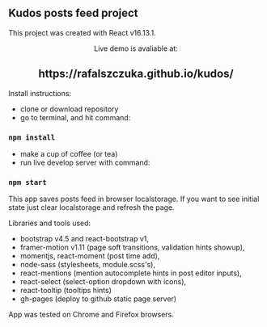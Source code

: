 ## Kudos posts feed project

This project was created with React v16.13.1.

<p align="center">Live demo is avaliable at:</p>
<h2 align="center">https://rafalszczuka.github.io/kudos/</h2>

Install instructions:

- clone or download repository
- go to terminal, and hit command:

### `npm install`

- make a cup of coffee (or tea)
- run live develop server with command:

### `npm start`

This app saves posts feed in browser localstorage. If you want to see initial state just clear localstorage and refresh the page.

Libraries and tools used:

- bootstrap v4.5 and react-bootstrap v1,
- framer-motion v1.11 (page soft transitions, validation hints showup),
- momentjs, react-moment (post time add),
- node-sass (stylesheets, module.scss's),
- react-mentions (mention autocomplete hints in post editor inputs),
- react-select (select-option dropdown with icons),
- react-tooltip (tooltips hints)
- gh-pages (deploy to github static page server)

App was tested on Chrome and Firefox browsers.
